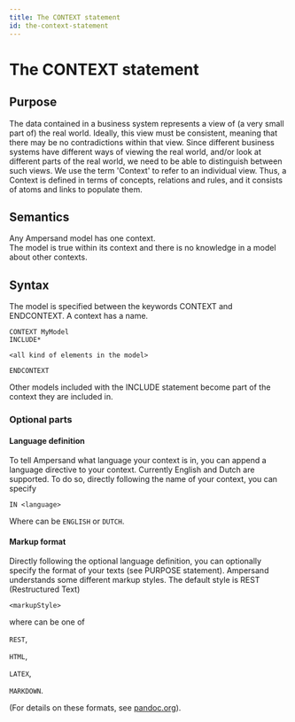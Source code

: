 ```yaml
---
title: The CONTEXT statement
id: the-context-statement
---
```

# The CONTEXT statement

## Purpose

The data contained in a business system represents a view of \(a very small part of\) the real world. Ideally, this view must be consistent, meaning that there may be no contradictions within that view. Since different business systems have different ways of viewing the real world, and/or look at different parts of the real world, we need to be able to distinguish between such views. We use the term 'Context' to refer to an individual view. Thus, a Context is defined in terms of concepts, relations and rules, and it consists of atoms and links to populate them.

## Semantics

Any Ampersand model has one context.  
The model is true within its context and there is no knowledge in a model about other contexts.

## Syntax

The model is specified between the keywords CONTEXT and ENDCONTEXT. A context has a name.

```text
CONTEXT MyModel
INCLUDE*

<all kind of elements in the model>

ENDCONTEXT
```

Other models included with the INCLUDE statement become part of the context they are included in.

### Optional parts

#### Language definition

To tell Ampersand what language your context is in, you can append a language directive to your context. Currently English and Dutch are supported. To do so, directly following the name of your context, you can specify

```text
IN <language>
```

Where  can be `ENGLISH` or `DUTCH`.

#### Markup format

Directly following the optional language definition, you can optionally specify the format of your texts \(see PURPOSE statement\). Ampersand understands some different markup styles. The default style is REST \(Restructured Text\)

```text
<markupStyle>
```

where  can be one of

`REST`,

`HTML`,

`LATEX`,

`MARKDOWN`.

\(For details on these formats, see [pandoc.org](http://pandoc.org/)\).


